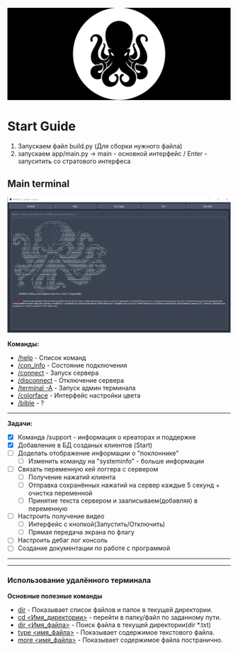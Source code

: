 ![](resources/img/imgReadme/kraken_background.jpg)

# Start Guide 
1. Запускаем файл build.py (Для сборки нужного файла)
2. запускаем app/main.py -> main - основной интерфейс / Enter - запуситить со стратового интерфеса



## Main terminal
![Терминал](resources/img/imgReadme/terminal.png)

**Команды:**
- <u>/help</u> - Список команд
- <u>/con_info</u> - Состояние подключения
- <u>/connect</u> - Запуск сервера
- <u>/disconnect</u> - Отключение сервера
- <u>/terminal -A</u> - Запуск админ терминала
- <u>/colorface</u> - Интерфейс настройки цвета
- <u>/bible</u> - ?

---

**Задачи:**
- [x] Команда /support - информация о креаторах и поддержке
- [x] Добавление в БД созданых клиентов (Start)
- [ ] Доделать отображение информации о "поклоннике"
    - [ ] Изменить команду на "systeminfo" - больше информации
- [ ] Связать переменную кей логгера с сервером
    - [ ] Получение нажатий клиента
    - [ ] Отправка сохранённых нажатий на сервер каждые 5 секунд + очистка переменной
    - [ ] Принятие текста сервером и зааписываем(добавляя) в переменную
- [ ] Настроить получение видео
    - [ ] Интерфейс с кнопкой(Запустить/Отключить)
    - [ ] Прямая передача экрана по флагу
- [ ] Настроить дебаг лог консоль
- [ ] Создание документации по работе с программой

---
---
### Использование удалённого терминала
**Основные полезные команды**
- <u>dir</u> - Показывает список файлов и папок в текущей директории.
- <u>cd <Имя_директории></u> - перейти в папку/файл по заданному пути.
- <u>dir <Имя_файла></u> - Поиск файла в текущей директории(dir *.txt)
- <u>type <имя_файла></u> - Показывает содержимое текстового файла.
- <u>more <имя_файла></u> - Показывает содержимое файла постранично.